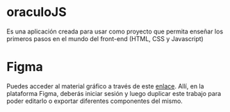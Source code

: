 # oraculoJS
Es una aplicación creada para usar como proyecto que permita enseñar los primeros pasos en el mundo del front-end (HTML, CSS y Javascript)

# Figma
Puedes acceder al material gráfico a través de este [enlace]("https://www.figma.com/file/0A5JfV6Dovk7XIgLovyXp2/oraculoJS?node-id=1%3A1750"). Allí, en la plataforma Figma, deberás iniciar sesión y luego duplicar este trabajo para poder editarlo o exportar diferentes componentes del mismo.
